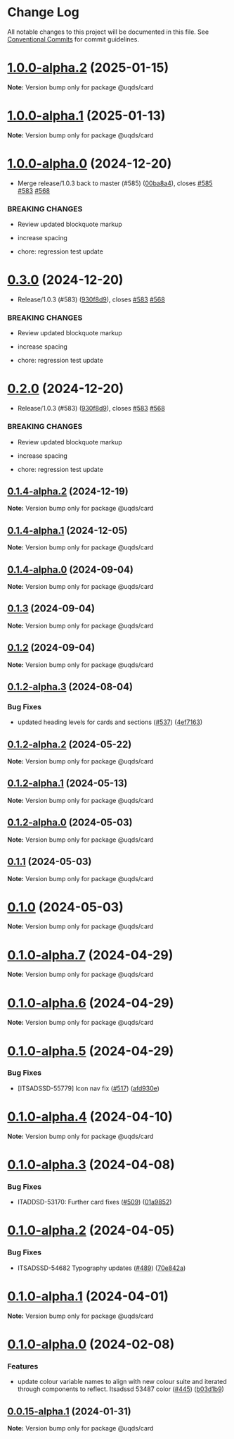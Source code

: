 # Change Log

All notable changes to this project will be documented in this file.
See [Conventional Commits](https://conventionalcommits.org) for commit guidelines.

# [1.0.0-alpha.2](https://github.com/uq-its-ss/design-system/compare/@uqds/card@1.0.0-alpha.1...@uqds/card@1.0.0-alpha.2) (2025-01-15)

**Note:** Version bump only for package @uqds/card

# [1.0.0-alpha.1](https://github.com/uq-its-ss/design-system/compare/@uqds/card@1.0.0-alpha.0...@uqds/card@1.0.0-alpha.1) (2025-01-13)

**Note:** Version bump only for package @uqds/card

# [1.0.0-alpha.0](https://github.com/uq-its-ss/design-system/compare/@uqds/card@0.1.4-alpha.2...@uqds/card@1.0.0-alpha.0) (2024-12-20)

- Merge release/1.0.3 back to master (#585) ([00ba8a4](https://github.com/uq-its-ss/design-system/commit/00ba8a439019ed08ab357499c758be419f50f150)), closes [#585](https://github.com/uq-its-ss/design-system/issues/585) [#583](https://github.com/uq-its-ss/design-system/issues/583) [#568](https://github.com/uq-its-ss/design-system/issues/568)

### BREAKING CHANGES

- Review updated blockquote markup

- increase spacing

- chore: regression test update

# [0.3.0](https://github.com/uq-its-ss/design-system/compare/@uqds/card@0.1.4-alpha.0...@uqds/card@0.3.0) (2024-12-20)

- Release/1.0.3 (#583) ([930f8d9](https://github.com/uq-its-ss/design-system/commit/930f8d97b814748829f45194e1b5009680ee7890)), closes [#583](https://github.com/uq-its-ss/design-system/issues/583) [#568](https://github.com/uq-its-ss/design-system/issues/568)

### BREAKING CHANGES

- Review updated blockquote markup

- increase spacing

- chore: regression test update

# [0.2.0](https://github.com/uq-its-ss/design-system/compare/@uqds/card@0.1.4-alpha.0...@uqds/card@0.2.0) (2024-12-20)

- Release/1.0.3 (#583) ([930f8d9](https://github.com/uq-its-ss/design-system/commit/930f8d97b814748829f45194e1b5009680ee7890)), closes [#583](https://github.com/uq-its-ss/design-system/issues/583) [#568](https://github.com/uq-its-ss/design-system/issues/568)

### BREAKING CHANGES

- Review updated blockquote markup

- increase spacing

- chore: regression test update

## [0.1.4-alpha.2](https://github.com/uq-its-ss/design-system/compare/@uqds/card@0.1.4-alpha.1...@uqds/card@0.1.4-alpha.2) (2024-12-19)

**Note:** Version bump only for package @uqds/card

## [0.1.4-alpha.1](https://github.com/uq-its-ss/design-system/compare/@uqds/card@0.1.4-alpha.0...@uqds/card@0.1.4-alpha.1) (2024-12-05)

**Note:** Version bump only for package @uqds/card

## [0.1.4-alpha.0](https://github.com/uq-its-ss/design-system/compare/@uqds/card@0.1.3...@uqds/card@0.1.4-alpha.0) (2024-09-04)

**Note:** Version bump only for package @uqds/card

## [0.1.3](https://github.com/uq-its-ss/design-system/compare/@uqds/card@0.1.2-alpha.3...@uqds/card@0.1.3) (2024-09-04)

**Note:** Version bump only for package @uqds/card

## [0.1.2](https://github.com/uq-its-ss/design-system/compare/@uqds/card@0.1.2-alpha.3...@uqds/card@0.1.2) (2024-09-04)

**Note:** Version bump only for package @uqds/card

## [0.1.2-alpha.3](https://github.com/uq-its-ss/design-system/compare/@uqds/card@0.1.2-alpha.2...@uqds/card@0.1.2-alpha.3) (2024-08-04)

### Bug Fixes

- updated heading levels for cards and sections ([#537](https://github.com/uq-its-ss/design-system/issues/537)) ([4ef7163](https://github.com/uq-its-ss/design-system/commit/4ef7163277dd5c92c48ede1ae6bf16f77a597983))

## [0.1.2-alpha.2](https://github.com/uq-its-ss/design-system/compare/@uqds/card@0.1.2-alpha.1...@uqds/card@0.1.2-alpha.2) (2024-05-22)

**Note:** Version bump only for package @uqds/card

## [0.1.2-alpha.1](https://github.com/uq-its-ss/design-system/compare/@uqds/card@0.1.2-alpha.0...@uqds/card@0.1.2-alpha.1) (2024-05-13)

**Note:** Version bump only for package @uqds/card

## [0.1.2-alpha.0](https://github.com/uq-its-ss/design-system/compare/@uqds/card@0.1.0-alpha.7...@uqds/card@0.1.2-alpha.0) (2024-05-03)

**Note:** Version bump only for package @uqds/card

## [0.1.1](https://github.com/uq-its-ss/design-system/compare/@uqds/card@0.1.0-alpha.7...@uqds/card@0.1.1) (2024-05-03)

**Note:** Version bump only for package @uqds/card

# [0.1.0](https://github.com/uq-its-ss/design-system/compare/@uqds/card@0.1.0-alpha.7...@uqds/card@0.1.0) (2024-05-03)

**Note:** Version bump only for package @uqds/card

# [0.1.0-alpha.7](https://github.com/uq-its-ss/design-system/compare/@uqds/card@0.1.0-alpha.6...@uqds/card@0.1.0-alpha.7) (2024-04-29)

**Note:** Version bump only for package @uqds/card

# [0.1.0-alpha.6](https://github.com/uq-its-ss/design-system/compare/@uqds/card@0.1.0-alpha.5...@uqds/card@0.1.0-alpha.6) (2024-04-29)

**Note:** Version bump only for package @uqds/card

# [0.1.0-alpha.5](https://github.com/uq-its-ss/design-system/compare/@uqds/card@0.1.0-alpha.4...@uqds/card@0.1.0-alpha.5) (2024-04-29)

### Bug Fixes

- [ITSADSSD-55779] Icon nav fix ([#517](https://github.com/uq-its-ss/design-system/issues/517)) ([afd930e](https://github.com/uq-its-ss/design-system/commit/afd930e66bf37a1c722e00ecb88512be1247ea22))

# [0.1.0-alpha.4](https://github.com/uq-its-ss/design-system/compare/@uqds/card@0.1.0-alpha.3...@uqds/card@0.1.0-alpha.4) (2024-04-10)

**Note:** Version bump only for package @uqds/card

# [0.1.0-alpha.3](https://github.com/uq-its-ss/design-system/compare/@uqds/card@0.1.0-alpha.2...@uqds/card@0.1.0-alpha.3) (2024-04-08)

### Bug Fixes

- ITADDSD-53170: Further card fixes ([#509](https://github.com/uq-its-ss/design-system/issues/509)) ([01a9852](https://github.com/uq-its-ss/design-system/commit/01a9852d521dbf8c11bb705557bb26638f1540e7))

# [0.1.0-alpha.2](https://github.com/uq-its-ss/design-system/compare/@uqds/card@0.1.0-alpha.1...@uqds/card@0.1.0-alpha.2) (2024-04-05)

### Bug Fixes

- ITSADSSD-54682 Typography updates ([#489](https://github.com/uq-its-ss/design-system/issues/489)) ([70e842a](https://github.com/uq-its-ss/design-system/commit/70e842a1552cddc9c63452ae63bae91b380f420b))

# [0.1.0-alpha.1](https://github.com/uq-its-ss/design-system/compare/@uqds/card@0.1.0-alpha.0...@uqds/card@0.1.0-alpha.1) (2024-04-01)

**Note:** Version bump only for package @uqds/card

# [0.1.0-alpha.0](https://github.com/uq-its-ss/design-system/compare/@uqds/card@0.0.15-alpha.1...@uqds/card@0.1.0-alpha.0) (2024-02-08)

### Features

- update colour variable names to align with new colour suite and iterated through components to reflect. Itsadssd 53487 color ([#445](https://github.com/uq-its-ss/design-system/issues/445)) ([b03d1b9](https://github.com/uq-its-ss/design-system/commit/b03d1b9a7944f4552750706b276405b0988abf90))

## [0.0.15-alpha.1](https://github.com/uq-its-ss/design-system/compare/@uqds/card@0.0.15-alpha.0...@uqds/card@0.0.15-alpha.1) (2024-01-31)

**Note:** Version bump only for package @uqds/card
